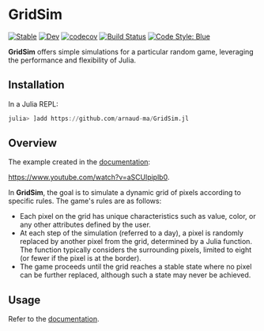 # GridSim

[![Stable](https://img.shields.io/badge/docs-stable-blue.svg)](https://arnaud-ma.github.io/GridSim.jl/stable/)
[![Dev](https://img.shields.io/badge/docs-dev-blue.svg)](https://arnaud-ma.github.io/GridSim.jl/dev/)
[![codecov](https://codecov.io/gh/arnaud-ma/GridSim.jl/graph/badge.svg)](https://codecov.io/gh/arnaud-ma/GridSim.jl)
[![Build Status](https://github.com/arnaud-ma/GridSim.jl/actions/workflows/CI.yml/badge.svg?branch=main)](https://github.com/arnaud-ma/GridSim.jl/actions/workflows/CI.yml?query=branch%3Amain)
[![Code Style: Blue](https://img.shields.io/badge/code%20style-blue-4495d1.svg)](https://github.com/invenia/BlueStyle)

**GridSim** offers simple simulations for a particular random game, leveraging the performance and flexibility of Julia.

## Installation

In a Julia REPL:

```julia
julia> ]add https://github.com/arnaud-ma/GridSim.jl
```

## Overview

The example created in the [documentation](https://arnaud-ma.github.io/GridSim.jl/stable/example/):

<https://www.youtube.com/watch?v=aSCUlpiplb0>.

In **GridSim**, the goal is to simulate a dynamic grid of pixels according to specific rules. The game's rules are as follows:

- Each pixel on the grid has unique characteristics such as value, color, or any other attributes defined by the user.
- At each step of the simulation (referred to a day), a pixel is randomly replaced by another pixel from the grid, determined by a Julia function. The function typically considers the surrounding pixels, limited to eight (or fewer if the pixel is at the border).
- The game proceeds until the grid reaches a stable state where no pixel can be further replaced, although such a state may never be achieved.

## Usage

Refer to the [documentation](https://arnaud-ma.github.io/GridSim.jl/stable/).
